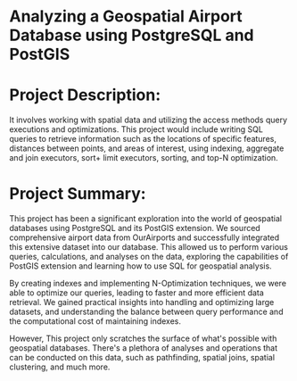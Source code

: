 # Analyzing a Geospatial Airport Database using PostgreSQL and PostGIS

# Project Description:

It involves working with spatial data and utilizing the access methods query executions and optimizations. This project would include writing SQL queries to retrieve information such as the locations of specific features, distances between points, and areas of interest, using indexing, aggregate and join executors, sort+ limit executors, sorting, and top-N optimization.

# Project Summary:

This project has been a significant exploration into the world of geospatial databases using PostgreSQL and its PostGIS extension. We sourced comprehensive airport data from OurAirports and successfully integrated this extensive dataset into our database. This allowed us to perform various queries, calculations, and analyses on the data, exploring the capabilities of PostGIS extension and learning how to use SQL for geospatial analysis.

By creating indexes and implementing N-Optimization techniques, we were able to optimize our queries, leading to faster and more efficient data retrieval. We gained practical insights into handling and optimizing large datasets, and understanding the balance between query performance and the computational cost of maintaining indexes.

However, This project only scratches the surface of what's possible with geospatial databases. There's a plethora of analyses and operations that can be conducted on this data, such as pathfinding, spatial joins, spatial clustering, and much more.


